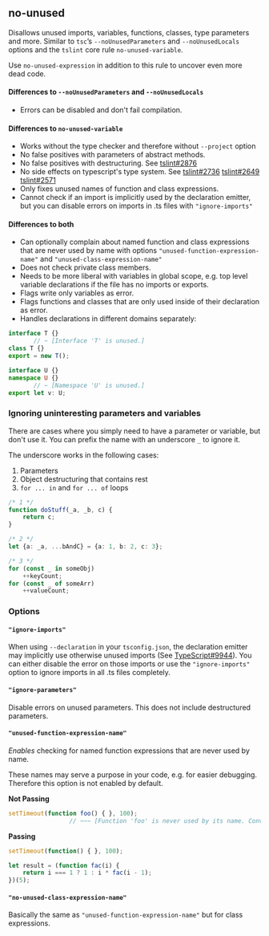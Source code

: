 ## no-unused

Disallows unused imports, variables, functions, classes, type parameters and more. Similar to `tsc`’s `--noUnusedParameters` and `--noUnusedLocals` options and the `tslint` core rule `no-unused-variable`.

Use `no-unused-expression` in addition to this rule to uncover even more dead code.

#### Differences to `--noUnusedParameters` and `--noUnusedLocals`

* Errors can be disabled and don't fail compilation.

#### Differences to `no-unused-variable`

* Works without the type checker and therefore without `--project` option
* No false positives with parameters of abstract methods.
* No false positives with destructuring. See [tslint#2876](https://github.com/palantir/tslint/issues/2876)
* No side effects on typescript's type system. See [tslint#2736](https://github.com/palantir/tslint/issues/2736) [tslint#2649](https://github.com/palantir/tslint/issues/2649) [tslint#2571](https://github.com/palantir/tslint/issues/2571)
* Only fixes unused names of function and class expressions.
* Cannot check if an import is implicitly used by the declaration emitter, but you can disable errors on imports in .ts files with `"ignore-imports"`

#### Differences to both

* Can optionally complain about named function and class expressions that are never used by name with options `"unused-function-expression-name"` and `"unused-class-expression-name"`
* Does not check private class members.
* Needs to be more liberal with variables in global scope, e.g. top level variable declarations if the file has no imports or exports.
* Flags write only variables as error.
* Flags functions and classes that are only used inside of their declaration as error.
* Handles declarations in different domains separately:

```ts
interface T {}
       // ~ [Interface 'T' is unused.]
class T {}
export = new T();

interface U {}
namespace U {}
       // ~ [Namespace 'U' is unused.]
export let v: U;
```

### Ignoring uninteresting parameters and variables

There are cases where you simply need to have a parameter or variable, but don't use it. You can prefix the name with an underscore `_` to ignore it.

The underscore works in the following cases:

1. Parameters
2. Object destructuring that contains rest
3. `for ... in` and `for ... of` loops

```ts
/* 1 */
function doStuff(_a, _b, c) {
    return c;
}

/* 2 */
let {a: _a, ...bAndC} = {a: 1, b: 2, c: 3};

/* 3 */
for (const _ in someObj)
    ++keyCount;
for (const _ of someArr)
    ++valueCount;
```

### Options

#### `"ignore-imports"`

When using `--declaration` in your `tsconfig.json`, the declaration emitter may implicitly use otherwise unused imports (See [TypeScript#9944](https://github.com/Microsoft/TypeScript/issues/9944)). You can either disable the error on those imports or use the `"ignore-imports"` option to ignore imports in all .ts files completely.

#### `"ignore-parameters"`

Disable errors on unused parameters. This does not include destructured parameters.

#### `"unused-function-expression-name"`

*Enables* checking for named function expressions that are never used by name.

These names may serve a purpose in your code, e.g. for easier debugging. Therefore this option is not enabled by default.

**Not Passing**

```ts
setTimeout(function foo() { }, 100);
                 // ~~~ [Function 'foo' is never used by its name. Convert it to an anonymous function expression.]
```

**Passing**

```ts
setTimeout(function() { }, 100);

let result = (function fac(i) {
    return i === 1 ? 1 : i * fac(i - 1);
})(5);
```

#### `"no-unused-class-expression-name"`

Basically the same as `"unused-function-expression-name"` but for class expressions.
